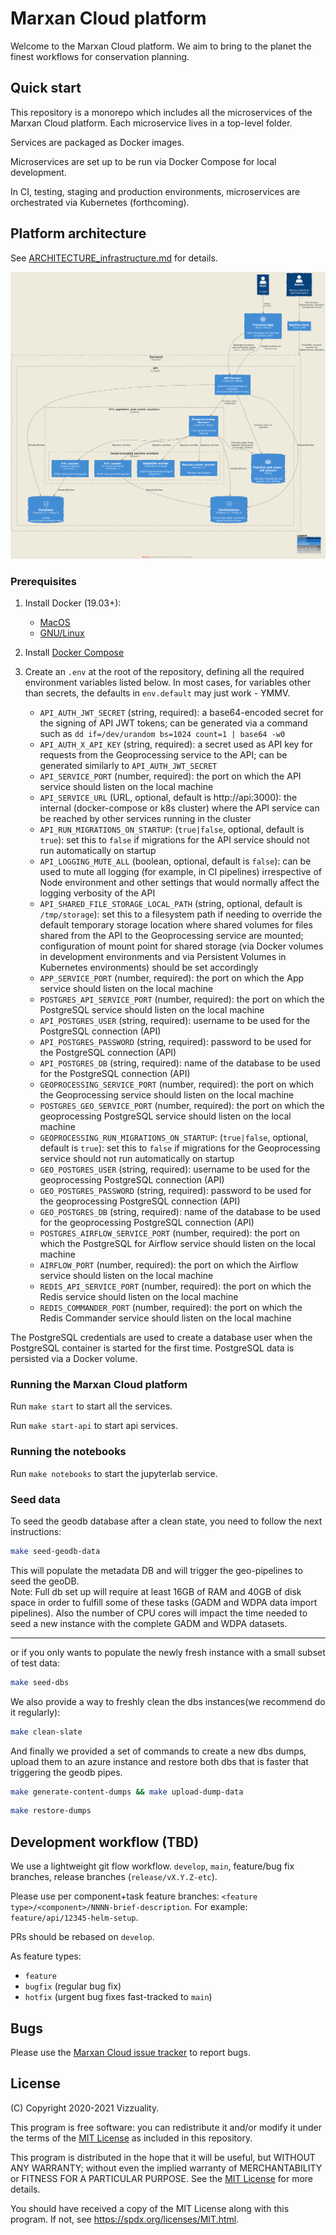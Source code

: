# Marxan Cloud platform

Welcome to the Marxan Cloud platform. We aim to bring to the planet the finest
workflows for conservation planning.

## Quick start

This repository is a monorepo which includes all the microservices of the Marxan
Cloud platform. Each microservice lives in a top-level folder.

Services are packaged as Docker images.

Microservices are set up to be run via Docker Compose for local development.

In CI, testing, staging and production environments, microservices are
orchestrated via Kubernetes (forthcoming).

## Platform architecture

See [ARCHITECTURE_infrastructure.md](./docs/ARCHITECTURE_infrastructure.md) for
details.

![Backend architecture](./docs/ARCHITECTURE_infrastructure/marxan-contexts.png)

### Prerequisites

1. Install Docker (19.03+):
   * [MacOS](https://docs.docker.com/docker-for-mac/)
   * [GNU/Linux](https://docs.docker.com/install/linux/docker-ce/ubuntu/)
2. Install [Docker Compose](https://docs.docker.com/compose/install/)
3. Create an `.env` at the root of the repository, defining all the required
   environment variables listed below. In most cases, for variables other
   than secrets, the defaults in `env.default` may just work - YMMV.

   * `API_AUTH_JWT_SECRET` (string, required): a base64-encoded secret for the
     signing of API JWT tokens; can be generated via a command such as `dd
     if=/dev/urandom bs=1024 count=1 | base64 -w0`
   * `API_AUTH_X_API_KEY` (string, required): a secret used as API key for
     requests from the Geoprocessing service to the API; can be generated
     similarly to `API_AUTH_JWT_SECRET`
   * `API_SERVICE_PORT` (number, required): the port on which the API service should
     listen on the local machine
   * `API_SERVICE_URL` (URL, optional, default is http://api:3000): the internal
     (docker-compose or k8s cluster) where the API service can be reached by
     other services running in the cluster
   * `API_RUN_MIGRATIONS_ON_STARTUP`: (`true|false`, optional, default is
     `true`): set this to `false` if migrations for the API service should not
     run automatically on startup
   * `API_LOGGING_MUTE_ALL` (boolean, optional, default is `false`): can be used
     to mute all logging (for example, in CI pipelines) irrespective of Node
     environment and other settings that would normally affect the logging
     verbosity of the API
   * `API_SHARED_FILE_STORAGE_LOCAL_PATH` (string, optional, default is
     `/tmp/storage`): set this to a filesystem path if needing to override the
     default temporary storage location where shared volumes for files shared
     from the API to the Geoprocessing service are mounted; configuration of
     mount point for shared storage (via Docker volumes in development
     environments and via Persistent Volumes in Kubernetes environments) should
     be set accordingly
   * `APP_SERVICE_PORT` (number, required): the port on which the App service should
     listen on the local machine
   * `POSTGRES_API_SERVICE_PORT` (number, required): the port on which the
     PostgreSQL service should listen on the local machine
   * `API_POSTGRES_USER` (string, required): username to be used for the
     PostgreSQL connection (API)
   * `API_POSTGRES_PASSWORD` (string, required): password to be used for the
     PostgreSQL connection (API)
   * `API_POSTGRES_DB` (string, required): name of the database to be used for
     the PostgreSQL connection (API)
   * `GEOPROCESSING_SERVICE_PORT` (number, required): the port on which the
     Geoprocessing service should listen on the local machine
   * `POSTGRES_GEO_SERVICE_PORT` (number, required): the port on which the
     geoprocessing PostgreSQL service should listen on the local machine
   * `GEOPROCESSING_RUN_MIGRATIONS_ON_STARTUP`: (`true|false`, optional, default
     is `true`): set this to `false` if migrations for the Geoprocessing service
     should not run automatically on startup
   * `GEO_POSTGRES_USER` (string, required): username to be used for the
      geoprocessing PostgreSQL connection (API)
   * `GEO_POSTGRES_PASSWORD` (string, required): password to be used for the
     geoprocessing PostgreSQL connection (API)
   * `GEO_POSTGRES_DB` (string, required): name of the database to be used for
     the geoprocessing PostgreSQL connection (API)
   * `POSTGRES_AIRFLOW_SERVICE_PORT` (number, required): the port on which the
     PostgreSQL for Airflow service should listen on the local machine
   * `AIRFLOW_PORT` (number, required): the port on which the
     Airflow service should listen on the local machine
   * `REDIS_API_SERVICE_PORT` (number, required): the port on which the
     Redis service should listen on the local machine
   * `REDIS_COMMANDER_PORT` (number, required): the port on which the
     Redis Commander service should listen on the local machine

The PostgreSQL credentials are used to create a database user when the
PostgreSQL container is started for the first time. PostgreSQL data is persisted
via a Docker volume.

### Running the Marxan Cloud platform

Run `make start` to start all the services.

Run `make start-api` to start api services.

### Running the notebooks

Run `make notebooks` to start the jupyterlab service.

### Seed data

To seed the geodb database after a clean state, you need to follow the next instructions:

``` bash
make seed-geodb-data
```
This will populate the metadata DB and will trigger the geo-pipelines to seed the geoDB.  
Note: Full db set up will require at least 16GB of RAM and 40GB of disk space in order to fulfill
some of these tasks (GADM and WDPA data import pipelines). Also the number of
CPU cores will impact the time needed to seed a new instance with the complete
GADM and WDPA datasets.  
___

or if you only wants to populate the newly fresh instance with a small subset of test data:

``` bash
make seed-dbs
```



We also provide a way to freshly clean the dbs instances(we recommend do it regularly):

``` bash
make clean-slate
```

And finally we provided a set of commands to create a new dbs dumps, upload them to an azure instance and restore both dbs
that is faster that triggering the geodb pipes.

``` bash
make generate-content-dumps && make upload-dump-data
```

``` bash
make restore-dumps
```

## Development workflow (TBD)

We use a lightweight git flow workflow. `develop`, `main`, feature/bug fix
branches, release branches (`release/vX.Y.Z-etc`).

Please use per component+task feature branches: `<feature
type>/<component>/NNNN-brief-description`. For example:
`feature/api/12345-helm-setup`.

PRs should be rebased on `develop`.

As feature types:

* `feature`
* `bugfix` (regular bug fix)
* `hotfix` (urgent bug fixes fast-tracked to `main`)

## Bugs

Please use the [Marxan Cloud issue
tracker](https://github.com/Vizzuality/marxan-cloud/issues) to report bugs.

## License

(C) Copyright 2020-2021 Vizzuality.

This program is free software: you can redistribute it and/or modify it under
the terms of the [MIT License](LICENSE) as included in this repository.

This program is distributed in the hope that it will be useful, but WITHOUT ANY
WARRANTY; without even the implied warranty of MERCHANTABILITY or FITNESS FOR A
PARTICULAR PURPOSE.  See the [MIT License](LICENSE) for more details.

You should have received a copy of the MIT License along with this program.  If
not, see https://spdx.org/licenses/MIT.html.
